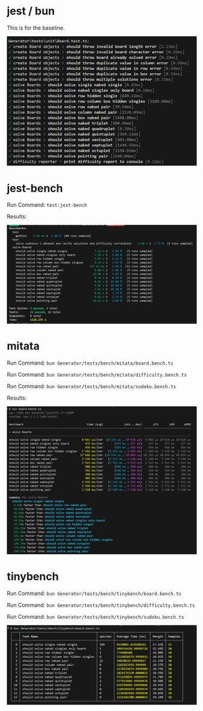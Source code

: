 
# jest / bun

This is for the baseline.

![alt text](img/jest-results.png)


# jest-bench

Run Command: `test:jest-bench`

Results:

![alt text](img/jest-bench-results.png)

# mitata

Run Command: `bun Generator/tests/bench/mitata/board.bench.ts`

Run Command: `bun Generator/tests/bench/mitata/difficulty.bench.ts`

Run Command: `bun Generator/tests/bench/mitata/sudoku.bench.ts`

Results:

![alt text](img/mitata-board-bench-results.png)

# tinybench

Run Command: `bun Generator/tests/bench/tinybench/board.bench.ts`

Run Command: `bun Generator/tests/bench/tinybench/difficulty.bench.ts`

Run Command: `bun Generator/tests/bench/tinybench/sudoku.bench.ts`

![alt text](img/tinybench-bench-results.png)